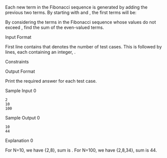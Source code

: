 Each new term in the Fibonacci sequence is generated by adding the previous two terms. By starting with  and , the first  terms will be:

By considering the terms in the Fibonacci sequence whose values do not exceed , find the sum of the even-valued terms.

Input Format

First line contains  that denotes the number of test cases. This is followed by  lines, each containing an integer, .

Constraints

Output Format

Print the required answer for each test case.

Sample Input 0
```
2
10
100
```

Sample Output 0
```
10
44
```
Explanation 0

For N=10, we have {2,8}, sum is .
For N=100, we have {2,8,34}, sum is 44.